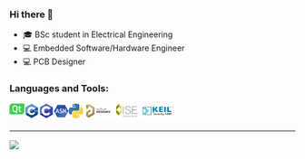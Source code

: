 ### Hi there 👋
- 🎓 BSc student in Electrical Engineering
- 💻 Embedded Software/Hardware Engineer
- 💻 PCB Designer

### Languages and Tools:
<img align="left" alt="PyCharm" width="26px" src="https://github.com/AmirhoseinMasoumi/AmirhoseinMasoumi/blob/main/Images/Qt.png">
<img align="left" alt="PyCharm" width="26px" src="https://github.com/AmirhoseinMasoumi/AmirhoseinMasoumi/blob/main/Images/C%2B%2B.png">
<img align="left" alt="PyCharm" width="26px" src="https://github.com/AmirhoseinMasoumi/AmirhoseinMasoumi/blob/main/Images/C.png">
<img width="26px" align="left" src="https://github.com/AmirhoseinMasoumi/AmirhoseinMasoumi/blob/main/Images/Assembly.png">
<img align="left" alt="JuPyter" width="26px" src="https://github.com/AmirhoseinMasoumi/AmirhoseinMasoumi/blob/main/Images/Python.png">
<img align="left" alt="JuPyter" width="52px" height="26px" src="https://github.com/AmirhoseinMasoumi/AmirhoseinMasoumi/blob/main/Images/Altium-Designer.png">
<img align="left" alt="JuPyter" width="52px" height="26px" src="https://github.com/AmirhoseinMasoumi/AmirhoseinMasoumi/blob/main/Images/ISE-Design-Suite.png">
<img align="left" alt="JuPyter" width="52px" height="26px" src="https://github.com/AmirhoseinMasoumi/AmirhoseinMasoumi/blob/main/Images/Keil-IDE.png">          

<!-- LANGUAGES -->

<br/><br/>

---
<img align="center" src="https://github-readme-stats.vercel.app/api/top-langs/?username=AmirhoseinMasoumi&layout=compact">
 
